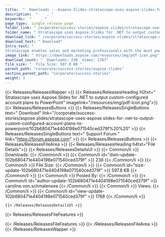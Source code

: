 ```yaml
---
title:  "  Downloads ---Aspose.Slides-stratascope-uses-aspose.slides-for-.net-to-output-custom-configured-account-plans-to-powerpoint . " 
description:  "    . " 
keywords:  "    . " 
page_type:  single_release_page
folder_link: " corporate/success-stories/aspose.slides/stratascope-uses-aspose.slides-for-.net-to-output-custom-configured-account-plans-to-powerpoint/"
folder_name: " Stratascope uses Aspose.Slides for .NET to output custom-configured account plans to PowerPoint"
download_link: " /corporate/success-stories/aspose.slides/stratascope-uses-aspose.slides-for-.net-to-output-custom-configured-account-plans-to-powerpoint/102b680471e4404198e071540ced379f"
download_text: " Download"
Intro_text: " 
Stratascope enables sales and marketing professionals with the most powerful i..."
image_link: " https://downloads.aspose.com/resources/img/pdf-icon.png"
download_count: "  Downloads: 238  Views: 1767"
file_size: "  File Size: 597.8 KB "
parent_path: "corporate/success-stories/aspose.slides"
section_parent_path: "corporate/success-stories"
weight: 3 
---
```


{{< Releases/ReleasesWapper >}}
  {{< Releases/ReleasesHeading H2txt=" Stratascope uses Aspose.Slides for .NET to output custom-configured account plans to PowerPoint" imagelink="/resources/img/pdf-icon.png">}}
  {{< Releases/ReleasesButtons >}}
    {{< Releases/ReleasesSingleButtons text=" Download" link="/corporate/success-stories/aspose.slides/stratascope-uses-aspose.slides-for-.net-to-output-custom-configured-account-plans-to-powerpoint/102b680471e4404198e071540ced379f%20%20" >}}
    {{< Releases/ReleasesSingleButtons text=" Support Forum " link="https://forum.aspose.com" >}}
  {{< Releases/ReleasesButtons >}}
  {{< Releases/ReleasesFileArea >}}
    {{< Releases/ReleasesHeading h4txt="File Details">}}
    {{< Releases/ReleasesDetailsUl >}}
            {{< Common/li  >}} Downloads: {{< /Common/li >}} 
      {{< Common/li id="dwn-update-102b680471e4404198e071540ced379f" >}} 238 {{< /Common/li >}} 
      {{< Common/li  >}} File Size: {{< /Common/li >}} 
      {{< Common/li id="size-update-102b680471e4404198e071540ced379f" >}} 597.8 KB {{< /Common/li >}} 
      {{< Common/li  >}} Posted By: {{< /Common/li >}} 
      {{< Common/li id="author-update-102b680471e4404198e071540ced379f" >}} caroline.von.schmalensee {{< /Common/li >}} 
      {{< Common/li  >}} Views: {{< /Common/li >}} 
      {{< Common/li id="view-update-102b680471e4404198e071540ced379f" >}} 1768 {{< /Common/li >}} 

    {{< /Releases/ReleasesDetailsUl >}}

  {{< Releases/ReleasesFileFeatures >}}
      
  {{< /Releases/ReleasesFileFeatures >}}
 {{< /Releases/ReleasesFileArea >}}
{{< /Releases/ReleasesWapper >}}


